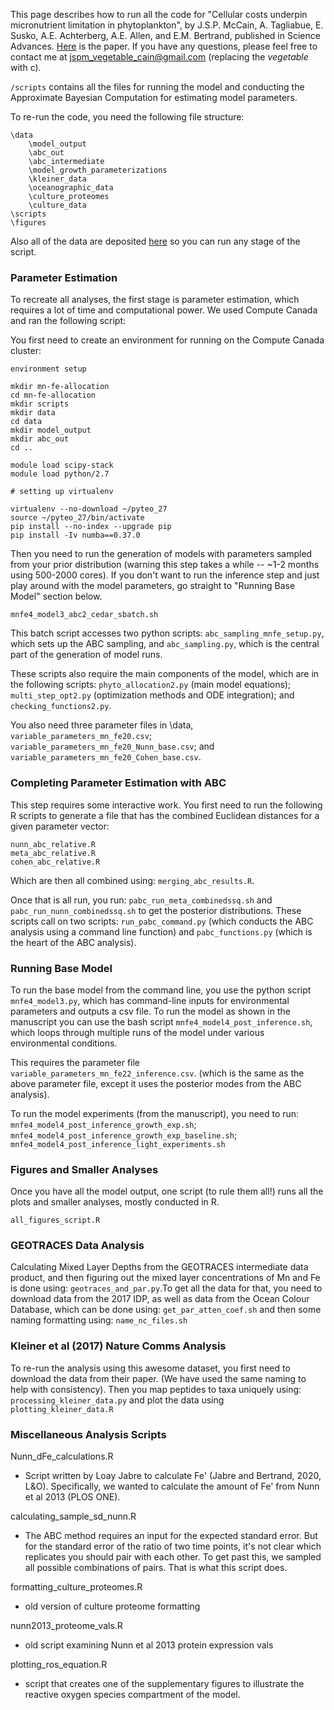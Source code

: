 This page describes how to run all the code for "Cellular costs underpin micronutrient limitation in phytoplankton", by J.S.P. McCain, A. Tagliabue, E. Susko, A.E. Achterberg, A.E. Allen, and E.M. Bertrand, published in Science Advances. [Here](https://www.science.org/doi/10.1126/sciadv.abg6501) is the paper. If you have any questions, please feel free to contact me at jspm_vegetable_cain@gmail.com (replacing the _vegetable_ with c).

`/scripts` contains all the files for running the model and conducting the Approximate Bayesian Computation for estimating model parameters.

To re-run the code, you need the following file structure:
```
\data
    \model_output
    \abc_out
    \abc_intermediate
    \model_growth_parameterizations
    \kleiner_data
    \oceanographic_data
    \culture_proteomes
    \culture_data
\scripts
\figures
```

Also all of the data are deposited [here](https://datadryad.org/stash/dataset/doi:10.5061/dryad.xd2547dfs) so you can run any stage of the script.

### Parameter Estimation

To recreate all analyses, the first stage is parameter estimation, which requires a lot of time and computational power. We used Compute Canada and ran the following script:

You first need to create an environment for running on the Compute Canada cluster:

```
environment setup

mkdir mn-fe-allocation
cd mn-fe-allocation
mkdir scripts
mkdir data
cd data
mkdir model_output
mkdir abc_out
cd ..

module load scipy-stack
module load python/2.7

# setting up virtualenv

virtualenv --no-download ~/pyteo_27
source ~/pyteo_27/bin/activate
pip install --no-index --upgrade pip
pip install -Iv numba==0.37.0
```

Then you need to run the generation of models with parameters sampled from your prior distribution (warning this step takes a while -- ~1-2 months using 500-2000 cores). If you don't want to run the inference step and just play around with the model parameters, go straight to "Running Base Model" section below.
```
mnfe4_model3_abc2_cedar_sbatch.sh

```

This batch script accesses two python scripts: `abc_sampling_mnfe_setup.py`, which sets up the ABC sampling, and `abc_sampling.py`, which is the central part of the generation of model runs.

These scripts also require the main components of the model, which are in the following scripts: `phyto_allocation2.py` (main model equations); `multi_step_opt2.py` (optimization methods and ODE integration); and `checking_functions2.py`.

You also need three parameter files in \data, `variable_parameters_mn_fe20.csv`; `variable_parameters_mn_fe20_Nunn_base.csv`; and `variable_parameters_mn_fe20_Cohen_base.csv`.

### Completing Parameter Estimation with ABC

This step requires some interactive work. You first need to run the following R scripts to generate a file that has the combined Euclidean distances for a given parameter vector:

```
nunn_abc_relative.R
meta_abc_relative.R
cohen_abc_relative.R
```

Which are then all combined using: `merging_abc_results.R`.

Once that is all run, you run: `pabc_run_meta_combinedssq.sh` and `pabc_run_nunn_combinedssq.sh` to get the posterior distributions. These scripts call on two scripts: `run_pabc_command.py` (which conducts the ABC analysis using a command line function) and `pabc_functions.py` (which is the heart of the ABC analysis).

### Running Base Model

To run the base model from the command line, you use the python script `mnfe4_model3.py`, which has command-line inputs for environmental parameters and outputs a csv file. To run the model as shown in the manuscript you can use the bash script `mnfe4_model4_post_inference.sh`, which loops through multiple runs of the model under various environmental conditions.

This requires the parameter file `variable_parameters_mn_fe22_inference.csv`. (which is the same as the above parameter file, except it uses the posterior modes from the ABC analysis).

To run the model experiments (from the manuscript), you need to run: `mnfe4_model4_post_inference_growth_exp.sh`; `mnfe4_model4_post_inference_growth_exp_baseline.sh`; `mnfe4_model4_post_inference_light_experiments.sh`

### Figures and Smaller Analyses

Once you have all the model output, one script (to rule them all!) runs all the plots and smaller analyses, mostly conducted in R.

```
all_figures_script.R
```

### GEOTRACES Data Analysis

Calculating Mixed Layer Depths from the GEOTRACES intermediate data product, and then figuring out the mixed layer concentrations of Mn and Fe is done using: `geotraces_and_par.py`.To get all the data for that, you need to download data from the 2017 IDP, as well as data from the Ocean Colour Database, which can be done using: `get_par_atten_coef.sh` and then some naming formatting using: `name_nc_files.sh` 

### Kleiner et al (2017) Nature Comms Analysis

To re-run the analysis using this awesome dataset, you first need to download the data from their paper. (We have used the same naming to help with consistency). Then you map peptides to taxa uniquely using: `processing_kleiner_data.py` and plot the data using `plotting_kleiner_data.R`

### Miscellaneous Analysis Scripts

Nunn_dFe_calculations.R

- Script written by Loay Jabre to calculate Fe' (Jabre and Bertrand, 2020, L&O). Specifically, we wanted to calculate the amount of Fe' from Nunn et al 2013 (PLOS ONE).

calculating_sample_sd_nunn.R

- The ABC method requires an input for the expected standard error. But for the standard error of the ratio of two time points, it's not clear which replicates you should pair with each other. To get past this, we sampled all possible combinations of pairs. That is what this script does.

formatting_culture_proteomes.R

- old version of culture proteome formatting

nunn2013_proteome_vals.R

- old script examining Nunn et al 2013 protein expression vals

plotting_ros_equation.R

- script that creates one of the supplementary figures to illustrate the reactive oxygen species compartment of the model.
